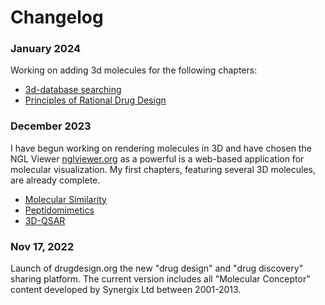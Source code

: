 # Changelog


### January 2024 
Working on adding 3d molecules for the following chapters: 

* [3d-database searching](https://www.drugdesign.org/chapters/3d-database-searching/) 
* [Principles of Rational Drug Design](https://www.drugdesign.org/chapters/drug-design/) 

### December 2023 
I have begun working on rendering molecules in 3D and have chosen the NGL Viewer [nglviewer.org](https://nglviewer.org/) as a powerful is a web-based application for molecular visualization. My first chapters, featuring several 3D molecules, are already complete. 

* [Molecular Similarity](https://www.drugdesign.org/chapters/molecular-similarity/)
* [Peptidomimetics](https://www.drugdesign.org/chapters/peptidomimetics/)
* [3D-QSAR](https://www.drugdesign.org/chapters/3d-qsar/)

### Nov 17, 2022 
Launch of drugdesign.org the new "drug design" and "drug discovery" sharing platform. The current version includes all "Molecular Conceptor"  content developed by Synergix Ltd between 2001-2013.
